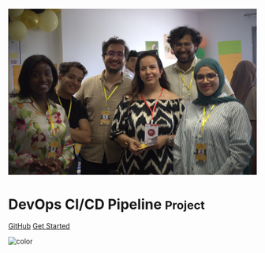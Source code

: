 <!-- _coverpage.md -->
![logo](bestteam.png)
# DevOps CI/CD Pipeline  <small> Project </small>

[GitHub]()
[Get Started](plan.md)

<!-- background image -->

<!-- ![](_media/bg.png) -->

<!-- background color -->

![color](#f0f0f0)